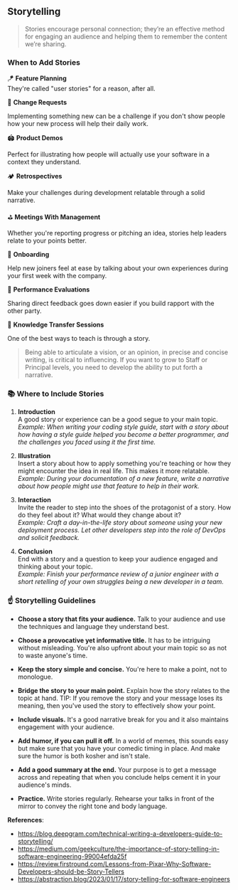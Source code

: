 ## Storytelling
> Stories encourage personal connection; they’re an effective method for engaging an audience and helping them to remember the content we’re sharing.

### When to Add Stories

🪁 **Feature Planning**  
They're called "user stories" for a reason, after all.

🎡 **Change Requests** 

Implementing something new can be a challenge if you don't show people how your new process will help their daily work.

🏟️ **Product Demos** 

Perfect for illustrating how people will actually use your software in a context they understand.

🏕️ **Retrospectives** 

Make your challenges during development relatable through a solid narrative.

⛳ **Meetings With Management** 

Whether you're reporting progress or pitching an idea, stories help leaders relate to your points better.

🎢 **Onboarding** 

Help new joiners feel at ease by talking about your own experiences during your first week with the company.

💺 **Performance Evaluations** 

Sharing direct feedback goes down easier if you build rapport with the other party.

💈 **Knowledge Transfer Sessions** 

One of the best ways to teach is through a story.

> Being able to articulate a vision, or an opinion, in precise and concise writing, is critical to influencing. If you want to grow to Staff or Principal levels, you need to develop the ability to put forth a narrative.

### 📚 Where to Include Stories

1. **Introduction**  
A good story or experience can be a good segue to your main topic.  
*Example: When writing your coding style guide, start with a story about how having a style guide helped you become a better programmer, and the challenges you faced using it the first time.*
 
2. **Illustration**  
Insert a story about how to apply something you're teaching or how they might encounter the idea in real life. This makes it more relatable.  
*Example: During your documentation of a new feature, write a narrative about how people might use that feature to help in their work.*

3. **Interaction**  
Invite the reader to step into the shoes of the protagonist of a story. How do they feel about it? What would they change about it?  
*Example: Craft a day-in-the-life story about someone using your new deployment process. Let other developers step into the role of DevOps and solicit feedback.*

4. **Conclusion**  
End with a story and a question to keep your audience engaged and thinking about your topic.  
*Example: Finish your performance review of a junior engineer with a short retelling of your own struggles being a new developer in a team.*

### ☝️ Storytelling Guidelines
* **Choose a story that fits your audience.** Talk to your audience and use the techniques and language they understand best.

* **Choose a provocative yet informative title.** It has to be intriguing without misleading. You're also upfront about your main topic so as not to waste anyone's time.

* **Keep the story simple and concise.** You're here to make a point, not to monologue.

* **Bridge the story to your main point.** Explain how the story relates to the topic at hand. 
TIP: If you remove the story and your message loses its meaning, then you've used the story to effectively show your point.

* **Include visuals.** It's a good narrative break for you and it also maintains engagement with your audience.

* **Add humor, if you can pull it off.** In a world of memes, this sounds easy but make sure that you have your comedic timing in place. And make sure the humor is both kosher and isn't stale. 

* **Add a good summary at the end.** Your purpose is to get a message across and repeating that when you conclude helps cement it in your audience's minds.
  
* **Practice.** Write stories regularly. Rehearse your talks in front of the mirror to convey the right tone and body language.

**References**:  
- https://blog.deepgram.com/technical-writing-a-developers-guide-to-storytelling/
- https://medium.com/geekculture/the-importance-of-story-telling-in-software-engineering-99004efda25f
- https://review.firstround.com/Lessons-from-Pixar-Why-Software-Developers-should-be-Story-Tellers
- https://abstraction.blog/2023/01/17/story-telling-for-software-engineers